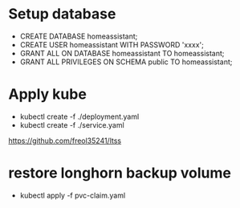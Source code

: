 # Setup database 
* CREATE DATABASE homeassistant;
* CREATE USER homeassistant WITH PASSWORD 'xxxx';
* GRANT ALL ON DATABASE homeassistant TO homeassistant;
* GRANT ALL PRIVILEGES  ON SCHEMA public TO homeassistant;

# Apply kube 
* kubectl create -f ./deployment.yaml
* kubectl create -f ./service.yaml

https://github.com/freol35241/ltss


# restore longhorn backup volume
- kubectl apply -f pvc-claim.yaml